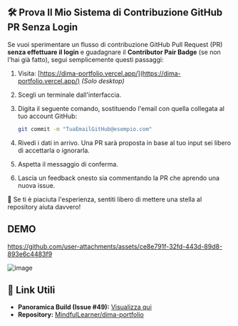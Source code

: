 
## 🛠️ Prova Il Mio Sistema di Contribuzione GitHub PR Senza Login

Se vuoi sperimentare un flusso di contribuzione GitHub Pull Request (PR) **senza effettuare il login** e guadagnare il **Contributor Pair Badge** (se non l'hai già fatto), segui semplicemente questi passaggi:

1. Visita: [https://dima-portfolio.vercel.app/](https://dima-portfolio.vercel.app/)
   *(Solo desktop)*
2. Scegli un terminale dall'interfaccia.
3. Digita il seguente comando, sostituendo l'email con quella collegata al tuo account GitHub:

   ```bash
   git commit -m "TuaEmailGitHub@esempio.com"
   ```
4. Rivedi i dati in arrivo. Una PR sarà proposta in base al tuo input sei libero di accettarla o ignorarla.
5. Aspetta il messaggio di conferma.
6. Lascia un feedback onesto sia commentando la PR che aprendo una nuova issue.

🌟 Se ti è piaciuta l'esperienza, sentiti libero di mettere una stella al repository aiuta davvero!

## DEMO
https://github.com/user-attachments/assets/ce8e791f-32fd-443d-89d8-893e6c4483f9

![image](https://github.com/user-attachments/assets/8511871c-a655-4d76-9373-7d50dac4da11)


## 🔗 Link Utili

* **Panoramica Build (Issue #49):** [Visualizza qui](https://github.com/MindfulLearner/dima-portfolio/issues/49)
* **Repository:** [MindfulLearner/dima-portfolio](https://github.com/MindfulLearner/dima-portfolio)


